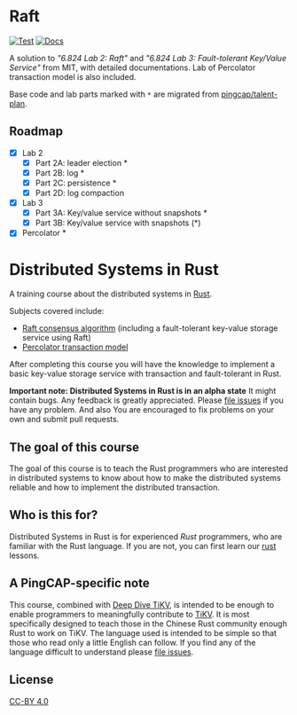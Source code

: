# Raft

[![Test](https://github.com/BugenZhao/Raft/actions/workflows/test.yaml/badge.svg)](https://github.com/BugenZhao/Raft/actions/workflows/test.yaml)
[![Docs](https://img.shields.io/badge/Docs-detailed-orange)](https://bugenzhao.com/Raft/)

A solution to _"6.824 Lab 2: Raft"_ and _"6.824 Lab 3: Fault-tolerant Key/Value Service"_ from MIT, with detailed documentations. Lab of Percolator transaction model is also included.

Base code and lab parts marked with `*` are migrated from [pingcap/talent-plan](https://github.com/pingcap/talent-plan).

## Roadmap

- [x] Lab 2
  - [x] Part 2A: leader election \*
  - [x] Part 2B: log \*
  - [x] Part 2C: persistence \*
  - [x] Part 2D: log compaction
- [x] Lab 3
  - [x] Part 3A: Key/value service without snapshots \*
  - [x] Part 3B: Key/value service with snapshots (\*)
- [x] Percolator \*

# Distributed Systems in Rust

A training course about the distributed systems in [Rust].

Subjects covered include:

- [Raft consensus algorithm] (including a fault-tolerant key-value storage service
  using Raft)
- [Percolator transaction model]

After completing this course you will have the knowledge to implement a basic
key-value storage service with transaction and fault-tolerant in Rust.

**Important note: Distributed Systems in Rust is in an alpha state**
It might contain bugs. Any feedback is greatly appreciated. Please [file issues]
if you have any problem. And also You are encouraged to fix problems on your own
and submit pull requests.

## The goal of this course

The goal of this course is to teach the Rust programmers who are interested in
distributed systems to know about how to make the distributed systems reliable
and how to implement the distributed transaction.

## Who is this for?

Distributed Systems in Rust is for experienced _Rust_ programmers, who are
familiar with the Rust language. If you are not, you can first learn our [rust]
lessons.

## A PingCAP-specific note

This course, combined with [Deep Dive TiKV], is intended to be enough to enable
programmers to meaningfully contribute to [TiKV]. It is most specifically
designed to teach those in the Chinese Rust community enough Rust to work on
TiKV. The language used is intended to be simple so that those who read only a
little English can follow. If you find any of the language difficult to
understand please [file issues].

## License

[CC-BY 4.0](https://opendefinition.org/licenses/cc-by/)

<!-- links -->

[rust]: ../rust/README.md
[file issues]: https://github.com/pingcap/talent-plan/issues/
[deep dive tikv]: https://tikv.github.io/deep-dive-tikv/overview/introduction.html
[tikv]: https://github.com/tikv/tikv/
[rust]: https://www.rust-lang.org/
[raft consensus algorithm]: raft/README.md
[percolator transaction model]: percolator/README.md
